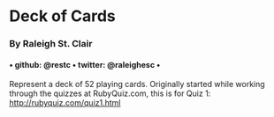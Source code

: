 # Deck of Cards
### By Raleigh St. Clair 
#### • github: @restc • twitter: @raleighesc •

Represent a deck of 52 playing cards. 
Originally started while working through the quizzes at RubyQuiz.com, this is for Quiz 1: http://rubyquiz.com/quiz1.html
